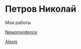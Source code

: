 
# Петров Николай
Мои работы

[Newprovidence](https://petrovnikolia.github.io/Newprovidence/)

[Alexis](https://petrovnikolia.github.io/Alexis/)
